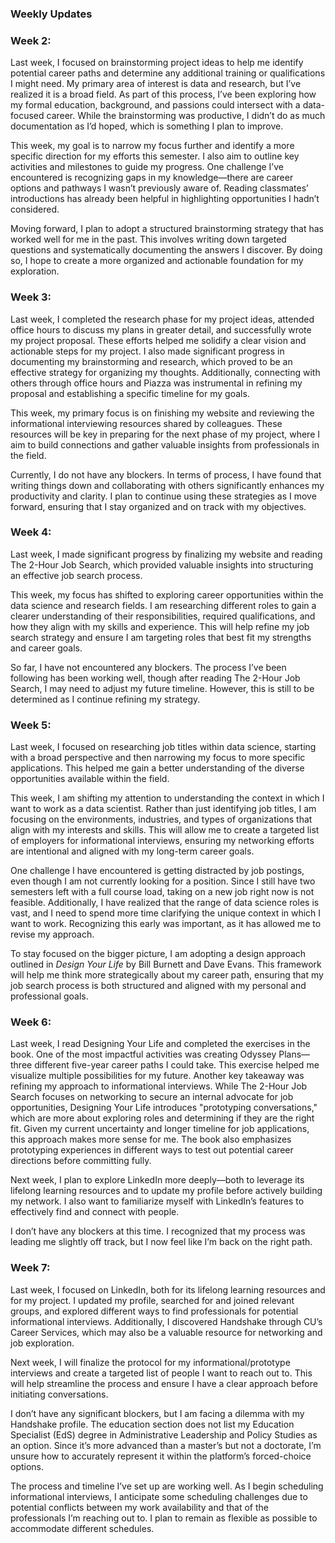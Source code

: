 ### Weekly Updates

### Week 2:
Last week, I focused on brainstorming project ideas to help me identify potential career paths and determine any additional training or qualifications I might need. My primary area of interest is data and research, but I’ve realized it is a broad field. As part of this process, I’ve been exploring how my formal education, background, and passions could intersect with a data-focused career. While the brainstorming was productive, I didn’t do as much documentation as I’d hoped, which is something I plan to improve.

This week, my goal is to narrow my focus further and identify a more specific direction for my efforts this semester. I also aim to outline key activities and milestones to guide my progress. One challenge I’ve encountered is recognizing gaps in my knowledge—there are career options and pathways I wasn’t previously aware of. Reading classmates’ introductions has already been helpful in highlighting opportunities I hadn’t considered.

Moving forward, I plan to adopt a structured brainstorming strategy that has worked well for me in the past. This involves writing down targeted questions and systematically documenting the answers I discover. By doing so, I hope to create a more organized and actionable foundation for my exploration.

### Week 3:
Last week, I completed the research phase for my project ideas, attended office hours to discuss my plans in greater detail, and successfully wrote my project proposal. These efforts helped me solidify a clear vision and actionable steps for my project. I also made significant progress in documenting my brainstorming and research, which proved to be an effective strategy for organizing my thoughts. Additionally, connecting with others through office hours and Piazza was instrumental in refining my proposal and establishing a specific timeline for my goals.

This week, my primary focus is on finishing my website and reviewing the informational interviewing resources shared by colleagues. These resources will be key in preparing for the next phase of my project, where I aim to build connections and gather valuable insights from professionals in the field.

Currently, I do not have any blockers. In terms of process, I have found that writing things down and collaborating with others significantly enhances my productivity and clarity. I plan to continue using these strategies as I move forward, ensuring that I stay organized and on track with my objectives.

### Week 4:
Last week, I made significant progress by finalizing my website and reading The 2-Hour Job Search, which provided valuable insights into structuring an effective job search process.

This week, my focus has shifted to exploring career opportunities within the data science and research fields. I am researching different roles to gain a clearer understanding of their responsibilities, required qualifications, and how they align with my skills and experience. This will help refine my job search strategy and ensure I am targeting roles that best fit my strengths and career goals.

So far, I have not encountered any blockers. The process I’ve been following has been working well, though after reading The 2-Hour Job Search, I may need to adjust my future timeline. However, this is still to be determined as I continue refining my strategy.

### Week 5:
Last week, I focused on researching job titles within data science, starting with a broad perspective and then narrowing my focus to more specific applications. This helped me gain a better understanding of the diverse opportunities available within the field.  

This week, I am shifting my attention to understanding the context in which I want to work as a data scientist. Rather than just identifying job titles, I am focusing on the environments, industries, and types of organizations that align with my interests and skills. This will allow me to create a targeted list of employers for informational interviews, ensuring my networking efforts are intentional and aligned with my long-term career goals.  

One challenge I have encountered is getting distracted by job postings, even though I am not currently looking for a position. Since I still have two semesters left with a full course load, taking on a new job right now is not feasible. Additionally, I have realized that the range of data science roles is vast, and I need to spend more time clarifying the unique context in which I want to work. Recognizing this early was important, as it has allowed me to revise my approach.  

To stay focused on the bigger picture, I am adopting a design approach outlined in *Design Your Life* by Bill Burnett and Dave Evans. This framework will help me think more strategically about my career path, ensuring that my job search process is both structured and aligned with my personal and professional goals.

### Week 6:
Last week, I read Designing Your Life and completed the exercises in the book. One of the most impactful activities was creating Odyssey Plans—three different five-year career paths I could take. This exercise helped me visualize multiple possibilities for my future. Another key takeaway was refining my approach to informational interviews. While The 2-Hour Job Search focuses on networking to secure an internal advocate for job opportunities, Designing Your Life introduces "prototyping conversations," which are more about exploring roles and determining if they are the right fit. Given my current uncertainty and longer timeline for job applications, this approach makes more sense for me. The book also emphasizes prototyping experiences in different ways to test out potential career directions before committing fully.

Next week, I plan to explore LinkedIn more deeply—both to leverage its lifelong learning resources and to update my profile before actively building my network. I also want to familiarize myself with LinkedIn’s features to effectively find and connect with people.

I don’t have any blockers at this time. I recognized that my process was leading me slightly off track, but I now feel like I’m back on the right path.

### Week 7:
Last week, I focused on LinkedIn, both for its lifelong learning resources and for my project. I updated my profile, searched for and joined relevant groups, and explored different ways to find professionals for potential informational interviews. Additionally, I discovered Handshake through CU’s Career Services, which may also be a valuable resource for networking and job exploration.

Next week, I will finalize the protocol for my informational/prototype interviews and create a targeted list of people I want to reach out to. This will help streamline the process and ensure I have a clear approach before initiating conversations.

I don’t have any significant blockers, but I am facing a dilemma with my Handshake profile. The education section does not list my Education Specialist (EdS) degree in Administrative Leadership and Policy Studies as an option. Since it’s more advanced than a master’s but not a doctorate, I’m unsure how to accurately represent it within the platform’s forced-choice options.

The process and timeline I’ve set up are working well. As I begin scheduling informational interviews, I anticipate some scheduling challenges due to potential conflicts between my work availability and that of the professionals I’m reaching out to. I plan to remain as flexible as possible to accommodate different schedules.

